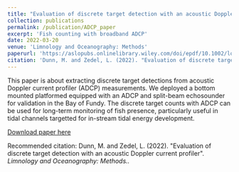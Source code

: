 ```yaml
---
title: "Evaluation of discrete target detection with an acoustic Doppler current profiler"
collection: publications
permalink: /publication/ADCP_paper
excerpt: 'Fish counting with broadband ADCP'
date: 2022-03-20
venue: 'Limnology and Oceanography: Methods'
paperurl: 'https://aslopubs.onlinelibrary.wiley.com/doi/epdf/10.1002/lom3.10484'
citation: 'Dunn, M. and Zedel, L. (2022). "Evaluation of discrete target detection with an acoustic Doppler current profiler". <i>Limnology and Oceanography: Methods.<i>'
---
```

This paper is about extracting discrete target detections from acoustic Doppler current profiler (ADCP) measurements. We deployed a bottom mounted platformed equipped with an ADCP and split-beam echosounder for validation in the Bay of Fundy. The discrete target counts with ADCP can be used for long-term monitoring of fish presence, particularly useful in tidal channels targetted for in-stream tidal energy development.

[Download paper here](https://aslopubs.onlinelibrary.wiley.com/doi/full/10.1002/lom3.10484)

Recommended citation: Dunn, M. and Zedel, L. (2022). "Evaluation of discrete target detection with an acoustic Doppler current profiler". <i>Limnology and Oceanography: Methods.<i>.
